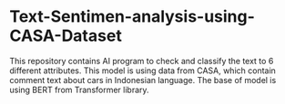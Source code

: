 # Text-Sentimen-analysis-using-CASA-Dataset
This repository contains AI program to check and classify the text to 6 different attributes. This model is using data from CASA, which contain comment text about cars in Indonesian language. The base of model is using BERT from Transformer library.
